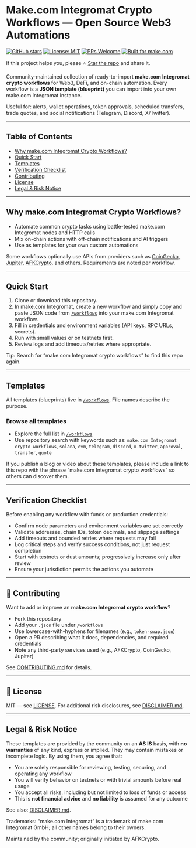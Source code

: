 # Make.com Integromat Crypto Workflows — Open Source Web3 Automations

[![GitHub stars](https://img.shields.io/github/stars/bicced/make-integromat-crypto-workflows?style=social)](https://github.com/bicced/make-integromat-crypto-workflows)
[![License: MIT](https://img.shields.io/github/license/bicced/make-integromat-crypto-workflows)](./LICENSE)
[![PRs Welcome](https://img.shields.io/badge/PRs-welcome-brightgreen.svg)](./CONTRIBUTING.md)
[![Built for make.com](https://img.shields.io/badge/Built%20for-make-0a6cff?logo=make&logoColor=white)](https://make.com)

If this project helps you, please ⭐ [Star the repo](https://github.com/bicced/make-integromat-crypto-workflows) and share it.

Community-maintained collection of ready-to-import **make.com Integromat crypto workflows** for Web3, DeFi, and on-chain automation. Every workflow is a **JSON template (blueprint)** you can import into your own make.com Integromat instance.

Useful for: alerts, wallet operations, token approvals, scheduled transfers, trade quotes, and social notifications (Telegram, Discord, X/Twitter).

---

## Table of Contents
- [Why make.com Integromat Crypto Workflows?](#why-make-integromat-crypto-workflows)
- [Quick Start](#quick-start)
- [Templates](#templates)
- [Verification Checklist](#verification-checklist)
- [Contributing](#contributing)
- [License](#license)
- [Legal & Risk Notice](#legal--risk-notice)

---

## Why make.com Integromat Crypto Workflows?
- Automate common crypto tasks using battle-tested make.com Integromat nodes and HTTP calls
- Mix on-chain actions with off-chain notifications and AI triggers
- Use as templates for your own custom automations

Some workflows optionally use APIs from providers such as [CoinGecko](https://www.coingecko.com/), [Jupiter](https://jup.ag/), [AFKCrypto](https://www.afkcrypto.com), and others. Requirements are noted per workflow.

---

## Quick Start
1) Clone or download this repository.  
2) In make.com Integromat, create a new workflow and simply copy and paste JSON code from [`/workflows`](./workflows) into your make.com Integromat workflow.  
3) Fill in credentials and environment variables (API keys, RPC URLs, secrets).  
4) Run with small values or on testnets first.  
5) Review logs and add timeouts/retries where appropriate.

Tip: Search for “make.com Integromat crypto workflows” to find this repo again.

---

## Templates
All templates (blueprints) live in [`/workflows`](./workflows). File names describe the purpose.

### Browse all templates
- Explore the full list in [`/workflows`](./workflows)
- Use repository search with keywords such as: `make.com Integromat crypto workflows`, `solana`, `evm`, `telegram`, `discord`, `x-twitter`, `approval`, `transfer`, `quote`

If you publish a blog or video about these templates, please include a link to this repo with the phrase “make.com Integromat crypto workflows” so others can discover them.

---

## Verification Checklist
Before enabling any workflow with funds or production credentials:

- Confirm node parameters and environment variables are set correctly
- Validate addresses, chain IDs, token decimals, and slippage settings
- Add timeouts and bounded retries where requests may fail
- Log critical steps and verify success conditions, not just request completion
- Start with testnets or dust amounts; progressively increase only after review
- Ensure your jurisdiction permits the actions you automate

---

## 🤝 Contributing
Want to add or improve an **make.com Integromat crypto workflow**?

- Fork this repository
- Add your `.json` file under `/workflows`
- Use lowercase-with-hyphens for filenames (e.g., `token-swap.json`)
- Open a PR describing what it does, dependencies, and required credentials
- Note any third-party services used (e.g., AFKCrypto, CoinGecko, Jupiter)

See [CONTRIBUTING.md](./CONTRIBUTING.md) for details.

---

## 📜 License
MIT — see [LICENSE](./LICENSE). For additional risk disclosures, see [DISCLAIMER.md](./DISCLAIMER.md).

---

## Legal & Risk Notice
These templates are provided by the community on an **AS IS** basis, with **no warranties** of any kind, express or implied. They may contain mistakes or incomplete logic. By using them, you agree that:

- You are solely responsible for reviewing, testing, securing, and operating any workflow
- You will verify behavior on testnets or with trivial amounts before real usage
- You accept all risks, including but not limited to loss of funds or access
- This is **not financial advice** and **no liability** is assumed for any outcome

See also: [DISCLAIMER.md](./DISCLAIMER.md).

Trademarks: “make.com Integromat” is a trademark of make.com Integromat GmbH; all other names belong to their owners.

Maintained by the community; originally initiated by AFKCrypto.

<!-- SEO: make.com Integromat crypto workflows, make.com Integromat crypto automation, make.com Integromat web3 workflows, make.com Integromat DeFi templates, make.com Integromat solana, make.com Integromat ethereum, make.com Integromat wallet automations, make.com Integromat crypto AI trading bot -->